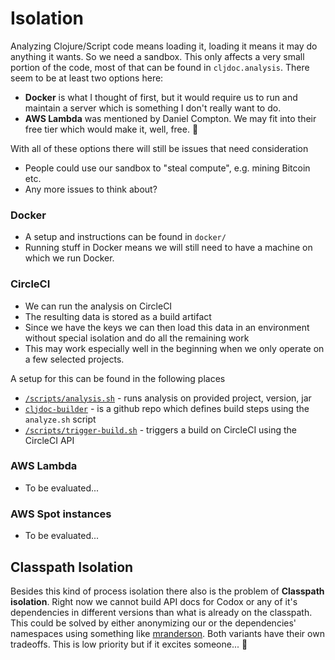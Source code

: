 # Isolation

Analyzing Clojure/Script code means loading it, loading it means it may do anything it wants. So we need a sandbox. This only affects a very small portion of the code, most of that can be found in `cljdoc.analysis`. There seem to be at least two options here:
- **Docker** is what I thought of first, but it would require us to run and maintain a server which is something I don't really want to do.
- **AWS Lambda** was mentioned by Daniel Compton. We may fit into their free tier which would make it, well, free. :slightly_smiling_face:

With all of these options there will still be issues that need consideration
- People could use our sandbox to "steal compute", e.g. mining Bitcoin etc.
- Any more issues to think about?

### Docker

- A setup and instructions can be found in `docker/`
- Running stuff in Docker means we will still need to have a machine
  on which we run Docker.

### CircleCI

- We can run the analysis on CircleCI
- The resulting data is stored as a build artifact
- Since we have the keys we can then load this data in an environment without special isolation and do all the remaining work
- This may work especially well in the beginning when we only operate on a few selected projects.

A setup for this can be found in the following places

- [`/scripts/analysis.sh`](/script/analyze.sh) - runs analysis on provided project, version, jar
- [`cljdoc-builder`](https://github.com/martinklepsch/cljdoc-builder) - is a github repo which defines build steps using the `analyze.sh` script
- [`/scripts/trigger-build.sh`](/script/trigger-build.sh) - triggers a build on CircleCI using the CircleCI API

### AWS Lambda

- To be evaluated...

### AWS Spot instances

- To be evaluated...


## Classpath Isolation

Besides this kind of process isolation there also is the problem of **Classpath isolation**. Right now we cannot build API docs for Codox or any of it's dependencies in different versions than what is already on the classpath. This could be solved by either anonymizing our or the dependencies' namespaces using something like [mranderson](https://github.com/benedekfazekas/mranderson). Both variants have their own tradeoffs. This is low priority but if it excites someone... :rocket:
